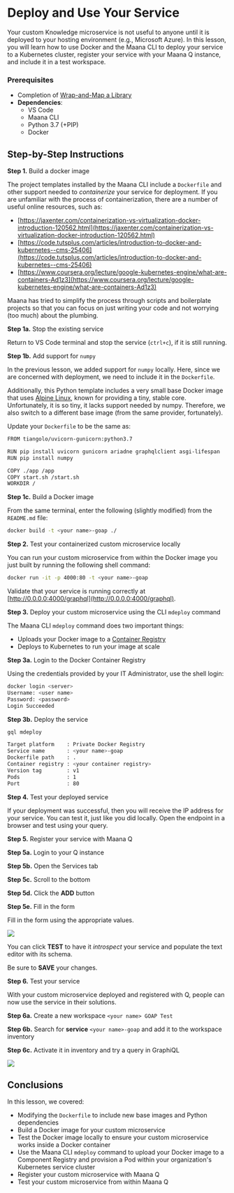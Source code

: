 # Deploy and Use Your Service

Your custom Knowledge microservice is not useful to anyone until it is deployed to your hosting environment \(e.g., Microsoft Azure\).  In this lesson, you will learn how to use Docker and the Maana CLI to deploy your service to a Kubernetes cluster, register your service with your Maana Q instance, and include it in a test workspace.

### Prerequisites

* Completion of [Wrap-and-Map a Library](wrap-and-map-a-library.md)
* **Dependencies**:
  * VS Code
  * Maana CLI
  * Python 3.7 \(+PIP\)
  * Docker

## Step-by-Step Instructions

**Step 1.** Build a docker image

The project templates installed by the Maana CLI include a `Dockerfile` and other support needed to _containerize_ your service for deployment.  If you are unfamiliar with the process of containerization, there are a number of useful online resources, such as:

* [https://jaxenter.com/containerization-vs-virtualization-docker-introduction-120562.html](https://jaxenter.com/containerization-vs-virtualization-docker-introduction-120562.html)
* [https://code.tutsplus.com/articles/introduction-to-docker-and-kubernetes--cms-25406](https://code.tutsplus.com/articles/introduction-to-docker-and-kubernetes--cms-25406)
* [https://www.coursera.org/lecture/google-kubernetes-engine/what-are-containers-Ad1z3](https://www.coursera.org/lecture/google-kubernetes-engine/what-are-containers-Ad1z3)

Maana has tried to simplify the process through scripts and boilerplate projects so that you can focus on just writing your code and not worrying \(too much\) about the plumbing.

**Step 1a.** Stop the existing service

Return to VS Code terminal and stop the service \(`ctrl+c`\), if it is still running.

**Step 1b.** Add support for `numpy`

In the previous lesson, we added support for `numpy` locally.  Here, since we are concerned with deployment, we need to include it in the `Dockerfile`.

Additionally, this Python template includes a very small base Docker image that uses [Alpine Linux](https://alpinelinux.org/about/), known for providing a tiny, stable core.  Unfortunately, it is so tiny, it lacks support needed by numpy.  Therefore, we also switch to a different base image \(from the same provider, fortunately\).

Update your `Dockerfile` to be the same as:

```bash
FROM tiangolo/uvicorn-gunicorn:python3.7

RUN pip install uvicorn gunicorn ariadne graphqlclient asgi-lifespan
RUN pip install numpy

COPY ./app /app
COPY start.sh /start.sh
WORKDIR /
```

**Step 1c.** Build a Docker image

From the same terminal, enter the following \(slightly modified\) from the `README.md` file:

```bash
docker build -t <your name>-goap ./
```

**Step 2.** Test your containerized custom microservice locally

You can run your custom microservice from within the Docker image you just built by running the following shell command:

```bash
docker run -it -p 4000:80 -t <your name>-goap
```

Validate that your service is running correctly at [http://0.0.0.0:4000/graphql](http://0.0.0.0:4000/graphql).

**Step 3.** Deploy your custom microservice using the CLI `mdeploy` command

 The Maana CLI `mdeploy` command does two important things:

* Uploads your Docker image to a [Container Registry](https://docs.docker.com/registry/)
* Deploys to Kubernetes to run your image at scale

**Step 3a.** Login to the Docker Container Registry

Using the credentials provided by your IT Administrator, use the shell login:

```bash
docker login <server>
Username: <user name>
Password: <password>
Login Succeeded
```

**Step 3b.**  Deploy the service

```bash
gql mdeploy

Target platform    : Private Docker Registry
Service name       : <your name>-goap
Dockerfile path    : .
Container registry : <your container registry>
Version tag        : v1
Pods               : 1
Port               : 80
```

**Step 4.** Test your deployed service

If your deployment was successful, then you will receive the IP address for your service.  You can test it, just like you did locally.  Open the endpoint in a browser and test using your query.

**Step 5.** Register your service with Maana Q

**Step 5a.** Login to your Q instance

**Step 5b.** Open the Services tab

**Step 5c.** Scroll to the bottom

**Step 5d.** Click the **ADD** button

**Step 5e.** Fill in the form

Fill in the form using the appropriate values.

![](../../../.gitbook/assets/image%20%28177%29.png)

You can click **TEST** to have it _introspect_ your service and populate the text editor with its schema.

Be sure to **SAVE** your changes.

**Step 6.**  Test your service

With your custom microservice deployed and registered with Q, people can now use the service in their solutions.

**Step 6a.** Create a new workspace `<your name> GOAP Test`

**Step 6b.** Search for **service** `<your name>-goap` and add it to the workspace inventory

**Step 6c.** Activate it in inventory and try a query in GraphiQL

![](../../../.gitbook/assets/image%20%28123%29.png)

## Conclusions

In this lesson, we covered:

* Modifying the `Dockerfile` to include new base images and Python dependencies
* Build a Docker image for your custom microservice
* Test the Docker image locally to ensure your custom microservice works inside a Docker container
* Use the Maana CLI `mdeploy` command to upload your Docker image to a Component Registry and provision a Pod within your organization's Kubernetes  service cluster
* Register your custom microservice with Maana Q
* Test your custom microservice from within Maana Q

